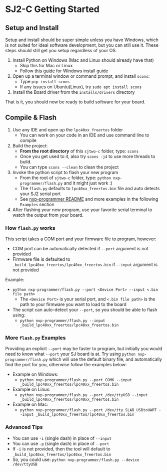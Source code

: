 # SJ2-C Getting Started


## Setup and Install

Setup and install should be super simple unless you have Windows, which is not suited for ideal software development, but you can still use it. These steps should still get you setup regardless of your OS.

1. Install Python on Windows (Mac and Linux should already have that)
    * Skip this for Mac or Linux
    * Follow [this guide](installs/README.md) for Windows install guide
2. Open up a terminal window or command prompt, and install `scons`:
    * Type `pip install scons`
    * If any issues on Ubuntu(Linux), try `sudo apt install scons`
3. Install the Board driver from the `installs/drivers` directory

That is it, you should now be ready to build software for your board.


## Compile & Flash

1. Use any IDE and open up the `lpc40xx_freertos` folder
    * You can work on your code in an IDE and use command line to compile
2. Build the project:
    * **From the root directory** of this `sjtwo-c` folder, type: `scons`
    * Once you get used to it, also try `scons -j4` to use more threads to build.
    * You can type `scons --clean` to clean the project
3. Invoke the python script to flash your new program
    * From the root of `sjtwo-c` folder, type: `python nxp-programmer/flash.py` and it might just work :)
    * The `flash.py` defaults to `lpc40xx_freertos.bin` file and auto detects your SJ2 serial port
    * See [nxp-programmer README](nxp-programmer/README.md) and more examples in the following `Examples` section
4. After flashing your new program, use your favorite serial terminal to watch the output from your board.

### How `flash.py` works

This script takes a COM port and your firmware file to program, however:
*  COM port can be automatically detected if `--port` argument is not provided
*  Firmware file is defaulted to `_build_lpc40xx_freertos/lpc40xx_freertos.bin` if `--input` argument is not provided

Example:

* `python nxp-programmer/flash.py --port <Device Port> --input <.bin file path>`
    * The `<Device Port>` is your serial port, and `<.bin file path>` is the path to your firmware you want to load to the board
* The script can auto-detect your `--port`, so you should be able to flash using:
    * `python nxp-programmer/flash.py --input _build_lpc40xx_freertos/lpc40xx_freertos.bin`

### More `flash.py` Examples

Providing an explicit `--port` may be faster to program, but initially you would need to know what `--port` your SJ board is at. Try using `python nxp-programmer/flash.py` which will use the default binary file, and automatically find the port for you, otherwise follow the examples below:

* Example on Windows:
    * `python nxp-programmer/flash.py --port COM6 --input _build_lpc40xx_freertos/lpc40xx_freertos.bin`
* Example on Linux:
    * `python nxp-programmer/flash.py --port /dev/ttyUSB --input _build_lpc40xx_freertos/lpc40xx_freertos.bin`
* Example on Mac:
    * `python nxp-programmer/flash.py --port /dev/tty.SLAB_USBtoUART --input _build_lpc40xx_freertos/lpc40xx_freertos.bin`

### Advanced Tips

* You can use `-i` (single dash) in place of `--input`
* You can use `-p` (single dash) in place of `--port`
* If `-i` is not provided, then the tool will default to `_build_lpc40xx_freertos/lpc40xx_freertos.bin`
* So, you could use: `python nxp-programmer/flash.py --device /dev/ttyUSB`
